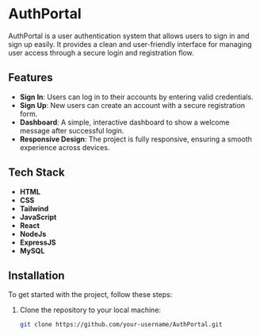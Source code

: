 # AuthPortal

AuthPortal is a user authentication system that allows users to sign in and sign up easily. It provides a clean and user-friendly interface for managing user access through a secure login and registration flow.

## Features

- **Sign In**: Users can log in to their accounts by entering valid credentials.
- **Sign Up**: New users can create an account with a secure registration form.
- **Dashboard**: A simple, interactive dashboard to show a welcome message after successful login.
- **Responsive Design**: The project is fully responsive, ensuring a smooth experience across devices.

## Tech Stack

- **HTML**
- **CSS**
- **Tailwind**
- **JavaScript**
- **React**
- **NodeJs**
- **ExpressJS**
- **MySQL**

## Installation

To get started with the project, follow these steps:

1. Clone the repository to your local machine:
   ```bash
   git clone https://github.com/your-username/AuthPortal.git
